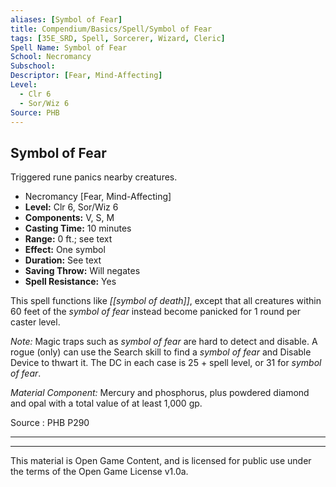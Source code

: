 ```yaml
---
aliases: [Symbol of Fear]
title: Compendium/Basics/Spell/Symbol of Fear
tags: [35E_SRD, Spell, Sorcerer, Wizard, Cleric]
Spell Name: Symbol of Fear
School: Necromancy
Subschool: 
Descriptor: [Fear, Mind-Affecting]
Level:
  - Clr 6
  - Sor/Wiz 6
Source: PHB
---
```



## Symbol of Fear

Triggered rune panics nearby creatures.

*   Necromancy [Fear, Mind-Affecting]
*   **Level:** Clr 6, Sor/Wiz 6
*   **Components:** V, S, M
*   **Casting Time:** 10 minutes
*   **Range:** 0 ft.; see text
*   **Effect:** One symbol
*   **Duration:** See text
*   **Saving Throw:** Will negates
*   **Spell Resistance:** Yes

This spell functions like <i>[[symbol of death]]</i>, except that all creatures within 60 feet of the <i>symbol of fear</i> instead become panicked for 1 round per caster level.

<i>Note:</i> Magic traps such as <i>symbol of fear</i> are hard to detect and disable. A rogue (only) can use the Search skill to find a <i>symbol of fear</i> and Disable Device to thwart it. The DC in each case is 25 + spell level, or 31 for <i>symbol of fear</i>.

<i>Material Component:</i> Mercury and phosphorus, plus powdered diamond and opal with a total value of at least 1,000 gp.

Source : PHB P290

---

---

This material is Open Game Content, and is licensed for public use under
the terms of the Open Game License v1.0a.
